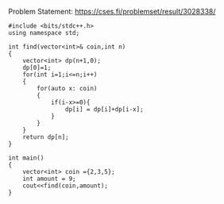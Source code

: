 Problem Statement: https://cses.fi/problemset/result/3028338/

```
#include <bits/stdc++.h>
using namespace std;

int find(vector<int>& coin,int n)
{
    vector<int> dp(n+1,0);
    dp[0]=1;
    for(int i=1;i<=n;i++)
    {
        for(auto x: coin)
        {
            if(i-x>=0){
                dp[i] = dp[i]+dp[i-x];
            }
        }
    }
    return dp[n];
}

int main()
{
    vector<int> coin ={2,3,5};
    int amount = 9;
    cout<<find(coin,amount);
}
```
